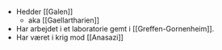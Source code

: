 - Hedder [[Galen]]
	- aka [[Gaellartharien]]
- Har arbejdet i et laboratorie gemt i [[Greffen-Gornenheim]].
- Har været i krig mod [[Anasazi]]